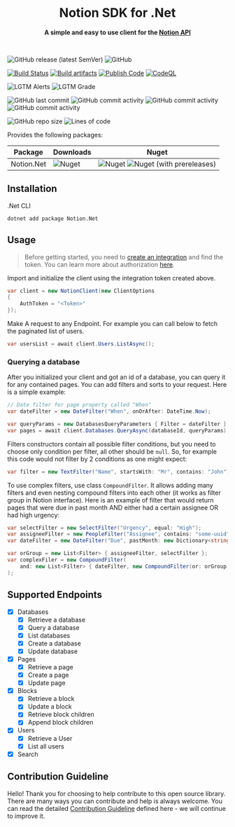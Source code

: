 <div align="center">
	<h1>Notion SDK for .Net</h1>
	<p>
		<b>A simple and easy to use client for the <a href="https://developers.notion.com">Notion API</a></b>
	</p>
	<br>
</div>

![GitHub release (latest SemVer)](https://img.shields.io/github/v/release/notion-dotnet/notion-sdk-net)
![GitHub](https://img.shields.io/github/license/notion-dotnet/notion-sdk-net)

[![Build Status](https://github.com/notion-dotnet/notion-sdk-net/actions/workflows/ci-build.yml/badge.svg)](https://github.com/notion-dotnet/notion-sdk-net/actions/workflows/ci-build.yml)
[![Build artifacts](https://github.com/notion-dotnet/notion-sdk-net/actions/workflows/build-artifacts-code.yml/badge.svg)](https://github.com/notion-dotnet/notion-sdk-net/actions/workflows/build-artifacts-code.yml)
[![Publish Code](https://github.com/notion-dotnet/notion-sdk-net/actions/workflows/publish-code.yml/badge.svg)](https://github.com/notion-dotnet/notion-sdk-net/actions/workflows/publish-code.yml)
[![CodeQL](https://github.com/notion-dotnet/notion-sdk-net/actions/workflows/codeql-analysis.yml/badge.svg)](https://github.com/notion-dotnet/notion-sdk-net/actions/workflows/codeql-analysis.yml)

![LGTM Alerts](https://img.shields.io/lgtm/alerts/github/notion-dotnet/notion-sdk-net)
![LGTM Grade](https://img.shields.io/lgtm/grade/csharp/github/notion-dotnet/notion-sdk-net)

![GitHub last commit](https://img.shields.io/github/last-commit/notion-dotnet/notion-sdk-net)
![GitHub commit activity](https://img.shields.io/github/commit-activity/w/notion-dotnet/notion-sdk-net)
![GitHub commit activity](https://img.shields.io/github/commit-activity/m/notion-dotnet/notion-sdk-net)
![GitHub commit activity](https://img.shields.io/github/commit-activity/y/notion-dotnet/notion-sdk-net)

![GitHub repo size](https://img.shields.io/github/repo-size/notion-dotnet/notion-sdk-net)
![Lines of code](https://img.shields.io/tokei/lines/github/notion-dotnet/notion-sdk-net)

Provides the following packages:

| Package | Downloads | Nuget |
|---|---|---|
| Notion.Net | ![Nuget](https://img.shields.io/nuget/dt/Notion.Net?color=success) | ![Nuget](https://img.shields.io/nuget/v/Notion.Net) ![Nuget (with prereleases)](https://img.shields.io/nuget/vpre/Notion.Net) |



## Installation

.Net CLI

```
dotnet add package Notion.Net
```

## Usage

> Before getting started, you need to [create an integration](https://www.notion.com/my-integrations) and find the token. You can learn more about authorization [here](https://developers.notion.com/docs/authorization).

Import and initialize the client using the integration token created above.

```csharp
var client = new NotionClient(new ClientOptions
{
    AuthToken = "<Token>"
});
```

Make A request to any Endpoint. For example you can call below to fetch the paginated list of users.

```csharp
var usersList = await client.Users.ListAsync();
```

### Querying a database

After you initialized your client and got an id of a database, you can query it for any contained pages. You can add filters and sorts to your request. Here is a simple example:

```C#
// Date filter for page property called "When"
var dateFilter = new DateFilter("When", onOrAfter: DateTime.Now);

var queryParams = new DatabasesQueryParameters { Filter = dateFilter };
var pages = await client.Databases.QueryAsync(databaseId, queryParams);
```

Filters constructors contain all possible filter conditions, but you need to choose only condition per filter, all other should be `null`. So, for example this code would not filter by 2 conditions as one might expect:

```C#
var filter = new TextFilter("Name", startsWith: "Mr", contains: "John"); // WRONG FILTER USAGE

```

To use complex filters, use class `CompoundFilter`. It allows adding many filters and even nesting compound filters into each other (it works as filter group in Notion interface). Here is an example of filter that would return pages that were due in past month AND either had a certain assignee OR had high urgency:

```C#
var selectFilter = new SelectFilter("Urgency", equal: "High");
var assigneeFilter = new PeopleFilter("Assignee", contains: "some-uuid");
var dateFilter = new DateFilter("Due", pastMonth: new Dictionary<string, object>());

var orGroup = new List<Filter> { assigneeFilter, selectFilter };
var complexFiler = new CompoundFilter(
    and: new List<Filter> { dateFilter, new CompoundFilter(or: orGroup) }
);
```

## Supported Endpoints
- [x] Databases
  - [x] Retrieve a database
  - [x] Query a database
  - [x] List databases
  - [x] Create a database
  - [x] Update database
- [x] Pages
  - [x] Retrieve a page
  - [x] Create a page
  - [x] Update page
- [x] Blocks
  - [x] Retrieve a block
  - [x] Update a block
  - [x] Retrieve block children
  - [x] Append block children
- [x] Users
  - [x] Retrieve a User
  - [x] List all users
- [x] Search

## Contribution Guideline

Hello! Thank you for choosing to help contribute to this open source library. There are many ways you can contribute and help is always welcome. You can read the detailed [Contribution Guideline](https://github.com/notion-dotnet/notion-sdk-net/blob/main/CONTRIBUTING.md) defined here - we will continue to improve it.

